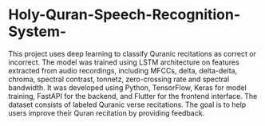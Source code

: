 # Holy-Quran-Speech-Recognition-System-
This project uses deep learning to classify Quranic recitations as correct or incorrect. The model was trained using LSTM architecture on features extracted from audio recordings, including MFCCs, delta, delta-delta, chroma, spectral contrast, tonnetz, zero-crossing rate and spectral bandwidth. It was developed using Python, TensorFlow, Keras for model training, FastAPI for the backend, and Flutter for the frontend interface. The dataset consists of labeled Quranic verse recitations. The goal is to help users improve their Quran recitation by providing feedback.
